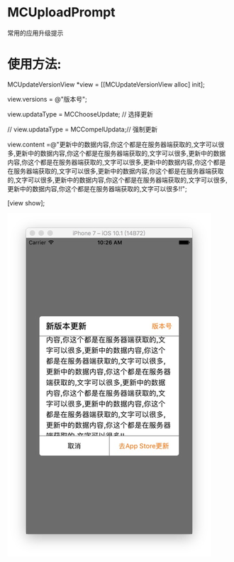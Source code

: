 # MCUploadPrompt
常用的应用升级提示
# 使用方法:
MCUpdateVersionView *view = [[MCUpdateVersionView alloc] init];

view.versions = @"版本号";

view.updataType = MCChooseUpdate; // 选择更新

//    view.updataType = MCCompelUpdata;// 强制更新

view.content =@"更新中的数据内容,你这个都是在服务器端获取的,文字可以很多,更新中的数据内容,你这个都是在服务器端获取的,文字可以很多,更新中的数据内容,你这个都是在服务器端获取的,文字可以很多,更新中的数据内容,你这个都是在服务器端获取的,文字可以很多,更新中的数据内容,你这个都是在服务器端获取的,文字可以很多,更新中的数据内容,你这个都是在服务器端获取的,文字可以很多,更新中的数据内容,你这个都是在服务器端获取的,文字可以很多!!";

[view show];

![image](https://github.com/mafangchao/MCUploadPrompt/blob/master/BE532486-F4B1-4697-BD0C-D9A132D7754B.png)
